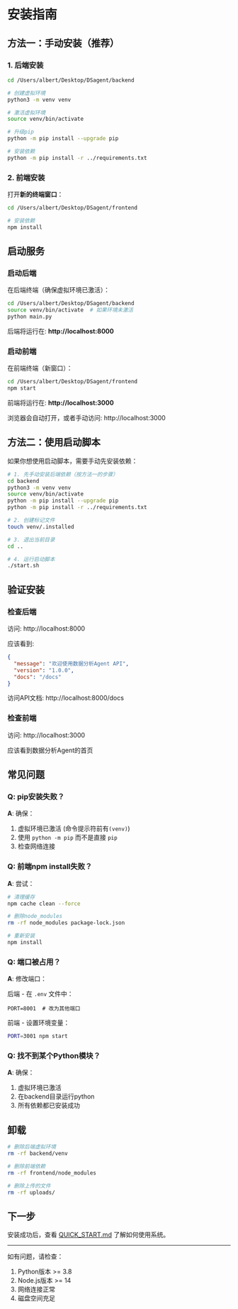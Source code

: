 # 安装指南

## 方法一：手动安装（推荐）

### 1. 后端安装

```bash
cd /Users/albert/Desktop/DSagent/backend

# 创建虚拟环境
python3 -m venv venv

# 激活虚拟环境
source venv/bin/activate

# 升级pip
python -m pip install --upgrade pip

# 安装依赖
python -m pip install -r ../requirements.txt
```

### 2. 前端安装

打开**新的终端窗口**：

```bash
cd /Users/albert/Desktop/DSagent/frontend

# 安装依赖
npm install
```

## 启动服务

### 启动后端

在后端终端（确保虚拟环境已激活）：

```bash
cd /Users/albert/Desktop/DSagent/backend
source venv/bin/activate  # 如果环境未激活
python main.py
```

后端将运行在: **http://localhost:8000**

### 启动前端

在前端终端（新窗口）：

```bash
cd /Users/albert/Desktop/DSagent/frontend
npm start
```

前端将运行在: **http://localhost:3000**

浏览器会自动打开，或者手动访问: http://localhost:3000

## 方法二：使用启动脚本

如果你想使用启动脚本，需要手动先安装依赖：

```bash
# 1. 先手动安装后端依赖（按方法一的步骤）
cd backend
python3 -m venv venv
source venv/bin/activate
python -m pip install --upgrade pip
python -m pip install -r ../requirements.txt

# 2. 创建标记文件
touch venv/.installed

# 3. 退出当前目录
cd ..

# 4. 运行启动脚本
./start.sh
```

## 验证安装

### 检查后端

访问: http://localhost:8000

应该看到:
```json
{
  "message": "欢迎使用数据分析Agent API",
  "version": "1.0.0",
  "docs": "/docs"
}
```

访问API文档: http://localhost:8000/docs

### 检查前端

访问: http://localhost:3000

应该看到数据分析Agent的首页

## 常见问题

### Q: pip安装失败？

**A**: 确保：
1. 虚拟环境已激活 (命令提示符前有`(venv)`)
2. 使用 `python -m pip` 而不是直接 `pip`
3. 检查网络连接

### Q: 前端npm install失败？

**A**: 尝试：
```bash
# 清理缓存
npm cache clean --force

# 删除node_modules
rm -rf node_modules package-lock.json

# 重新安装
npm install
```

### Q: 端口被占用？

**A**: 修改端口：

后端 - 在 `.env` 文件中：
```env
PORT=8001  # 改为其他端口
```

前端 - 设置环境变量：
```bash
PORT=3001 npm start
```

### Q: 找不到某个Python模块？

**A**: 确保：
1. 虚拟环境已激活
2. 在backend目录运行python
3. 所有依赖都已安装成功

## 卸载

```bash
# 删除后端虚拟环境
rm -rf backend/venv

# 删除前端依赖
rm -rf frontend/node_modules

# 删除上传的文件
rm -rf uploads/
```

## 下一步

安装成功后，查看 [QUICK_START.md](QUICK_START.md) 了解如何使用系统。

---

如有问题，请检查：
1. Python版本 >= 3.8
2. Node.js版本 >= 14
3. 网络连接正常
4. 磁盘空间充足

